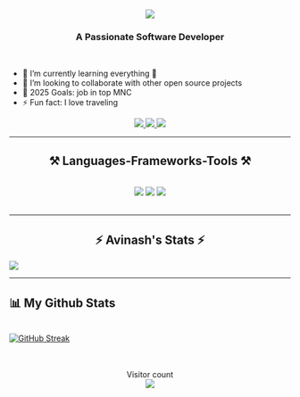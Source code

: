 <h1 align="center">
    <img src="https://readme-typing-svg.herokuapp.com/?font=Righteous&size=35&center=true&vCenter=true&width=500&height=70&duration=4000&lines=Hi+There!+👋;+I'm+Avinash+Wele!;" />
</h1>

<h3 align="center">A Passionate Software Developer </h3>

<!-- <h1 align="center">
 <img src="https://media.licdn.com/dms/image/D4D16AQGgQC8mu9NWWQ/profile-displaybackgroundimage-shrink_350_1400/0/1713177268590?e=1721865600&v=beta&t=7k8S5KHlCE8xEODS8WEIeyPotiHD85zZbufMap88Vk4" />
</h1> -->

<br/>

- 🌱 I’m currently learning everything 🤣
- 👯 I’m looking to collaborate with other open source projects
- 🥅 2025 Goals: job in top MNC 
- ⚡ Fun fact: I love traveling

<div align="center"> 
  <a href="mailto:avinashwele@gmail.com">
    <img src="https://img.shields.io/badge/Gmail-333333?style=for-the-badge&logo=gmail&logoColor=red" />
  </a>
  <a href="https://linkedin.com/in/avinashwele" target="_blank">
    <img src="https://img.shields.io/badge/LinkedIn-0077B5?style=for-the-badge&logo=linkedin&logoColor=white" target="_blank" />
  </a>
  <a href="https://avinashwele.me" target="_blank">
     <img src="https://img.shields.io/badge/Portfolio-FF5722?style=for-the-badge&logo=todoist&logoColor=white" target="_blank" />
  </a>
</div>

<hr/>
 
<h2 align="center">⚒️ Languages-Frameworks-Tools ⚒️</h2>
<br/>
<div align="center">
    <img src="https://skillicons.dev/icons?i=c,cpp,java,python" />
    <img src="https://skillicons.dev/icons?i=html,css,javascript" />
    <img src="https://skillicons.dev/icons?i=vscode,github,idea,sublime,eclipse,spring,tailwind,git,react,nodejs,express,mongodb,mysql"/><br>
</div>
<br/>
<hr/>
<h2 align="center">⚡ Avinash's Stats ⚡</h2>
<picture>
  <source
    srcset="https://github-readme-stats.vercel.app/api?username=avinashwele&show_icons=true&theme=dark"
    media="(prefers-color-scheme: dark)"
  />
  <source
    srcset="https://github-readme-stats.vercel.app/api?username=avinashwele&show_icons=true"
    media="(prefers-color-scheme: light), (prefers-color-scheme: no-preference)"
  />
  <img src="https://github-readme-stats.vercel.app/api?username=avinashwele&show_icons=true" />
</picture>

<br>
<hr/>

## 📊 My Github Stats

  <br/>
<a href="https://git.io/streak-stats"><img src="https://github-readme-streak-stats.herokuapp.com?user=https%3A%2F%2Fgithub.com%2Favinashwele%2F&theme=vue-dark" alt="GitHub Streak" /></a>
  <br/>


<br/>
<br/>

<!-- ## Connect with me:
<p align="left">

<a href = "https://www.linkedin.com/in/avinashwele/"><img src="https://img.icons8.com/fluent/48/000000/linkedin.png"/></a>
<a href = "https://twitter.com/avinashwele"><img src="https://img.icons8.com/fluent/48/000000/twitter.png"/></a>

</p>

<hr/> -->




<p align="center"> 
  Visitor count<br>
  <img src="https://profile-counter.glitch.me/avinashwele/count.svg" />
</p>